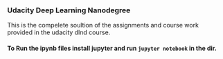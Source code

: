 ### Udacity Deep Learning Nanodegree

This is the compelete soultion of the assignments and course work provided in the udacity dlnd course. 

#### To Run the ipynb files install jupyter and run `jupyter notebook`  in the dir. 